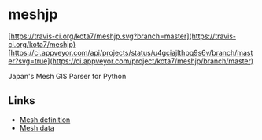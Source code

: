 # meshjp

[https://travis-ci.org/kota7/meshjp.svg?branch=master](https://travis-ci.org/kota7/meshjp)
[https://ci.appveyor.com/api/projects/status/u4gciajlthpq9s6v/branch/master?svg=true](https://ci.appveyor.com/project/kota7/meshjp/branch/master)


Japan's Mesh GIS Parser for Python

## Links

* [Mesh definition](https://www.gikosha.co.jp/fig_blog/mesh.html)
* [Mesh data](https://www.e-stat.go.jp/gis/statmap-search?type=2)
